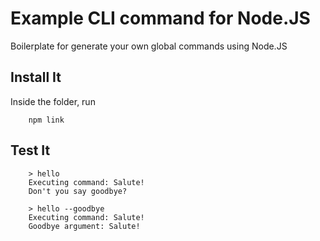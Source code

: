 # Example CLI command for Node.JS

Boilerplate for generate your own global commands using Node.JS

## Install It

Inside the folder, run

```
    npm link
```

## Test It

```
    > hello
    Executing command: Salute!
    Don't you say goodbye?
```

```
    > hello --goodbye
    Executing command: Salute!
    Goodbye argument: Salute!
```
